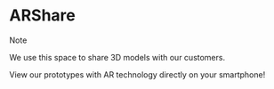 # ARShare
> [!NOTE]
> We use this space to share 3D models with our customers.

View our prototypes with AR technology directly on your smartphone!
